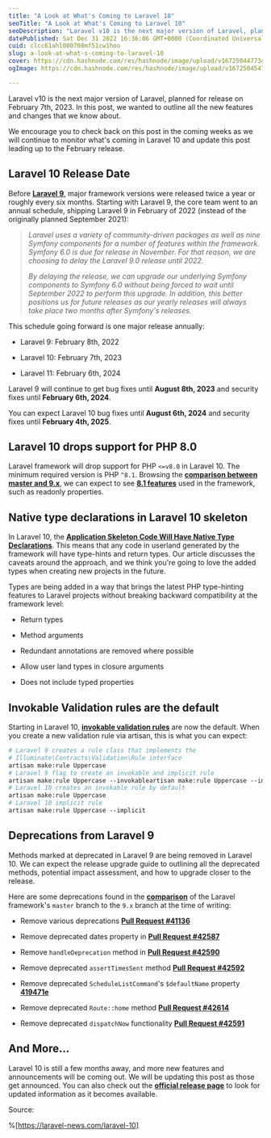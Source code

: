 ```yaml
---
title: "A Look at What's Coming to Laravel 10"
seoTitle: "A Look at What's Coming to Laravel 10"
seoDescription: "Laravel v10 is the next major version of Laravel, planned for release on February 7th, 2023. In this post, we wanted to outline all the new features and cha"
datePublished: Sat Dec 31 2022 16:36:06 GMT+0000 (Coordinated Universal Time)
cuid: clcc61ahl000708mf51cw1hoo
slug: a-look-at-what-s-coming-to-laravel-10
cover: https://cdn.hashnode.com/res/hashnode/image/upload/v1672504477346/2ebb5562-de61-415b-80b2-faae7ee6f562.png
ogImage: https://cdn.hashnode.com/res/hashnode/image/upload/v1672504547781/d638b064-4d08-4785-8c33-116f040841d2.png

---
```


Laravel v10 is the next major version of Laravel, planned for release on February 7th, 2023. In this post, we wanted to outline all the new features and changes that we know about.

We encourage you to check back on this post in the coming weeks as we will continue to monitor what's coming in Laravel 10 and update this post leading up to the February release.

## **Laravel 10 Release Date**

Before [**Laravel 9**](https://laravel-news.com/laravel-9), major framework versions were released twice a year or roughly every six months. Starting with Laravel 9, the core team went to an annual schedule, shipping Laravel 9 in February of 2022 (instead of the originally planned September 2021):

> *Laravel uses a variety of community-driven packages as well as nine Symfony components for a number of features within the framework. Symfony 6.0 is due for release in November. For that reason, we are choosing to delay the Laravel 9.0 release until 2022.*
> 
> *By delaying the release, we can upgrade our underlying Symfony components to Symfony 6.0 without being forced to wait until September 2022 to perform this upgrade. In addition, this better positions us for future releases as our yearly releases will always take place two months after Symfony's releases.*

This schedule going forward is one major release annually:

* Laravel 9: February 8th, 2022
    
* Laravel 10: February 7th, 2023
    
* Laravel 11: February 6th, 2024
    

Laravel 9 will continue to get bug fixes until **August 8th, 2023** and security fixes until **February 6th, 2024**.

You can expect Laravel 10 bug fixes until **August 6th, 2024** and security fixes until **February 4th, 2025**.

## **Laravel 10 drops support for PHP 8.0**

Laravel framework will drop support for PHP `<=v8.0` in Laravel 10. The minimum required version is PHP `^8.1`. Browsing the [**comparison between master and 9.x**](https://github.com/laravel/framework/compare/9.x...master), we can expect to see [**8.1 features**](https://laravel-news.com/php-8-1-0) used in the framework, such as readonly properties.

## **Native type declarations in Laravel 10 skeleton**

In Laravel 10, the [**Application Skeleton Code Will Have Native Type Declarations**](https://laravel-news.com/laravel-10-type-declarations). This means that any code in userland generated by the framework will have type-hints and return types. Our article discusses the caveats around the approach, and we think you're going to love the added types when creating new projects in the future.

Types are being added in a way that brings the latest PHP type-hinting features to Laravel projects without breaking backward compatibility at the framework level:

* Return types
    
* Method arguments
    
* Redundant annotations are removed where possible
    
* Allow user land types in closure arguments
    
* Does not include typed properties
    

## **Invokable Validation rules are the default**

Starting in Laravel 10, [**invokable validation rules**](https://laravel.com/docs/9.x/validation#using-rule-objects) are now the default. When you create a new validation rule via artisan, this is what you can expect:

```apache
# Laravel 9 creates a rule class that implements the
# Illuminate\Contracts\Validation\Rule interface
artisan make:rule Uppercase 
# Laravel 9 flag to create an invokable and implicit rule
artisan make:rule Uppercase --invokableartisan make:rule Uppercase --invokable --implicit 
# Laravel 10 creates an invokable rule by default
artisan make:rule Uppercase 
# Laravel 10 implicit rule
artisan make:rule Uppercase --implicit
```

## **Deprecations from Laravel 9**

Methods marked at deprecated in Laravel 9 are being removed in Laravel 10. We can expect the release upgrade guide to outlining all the deprecated methods, potential impact assessment, and how to upgrade closer to the release.

Here are some deprecations found in the [**comparison**](https://github.com/laravel/framework/compare/9.x...master) of the Laravel framework's `master` branch to the `9.x` branch at the time of writing:

* Remove various deprecations [**Pull Request #41136**](https://github.com/laravel/framework/pull/41136)
    
* Remove deprecated dates property in [**Pull Request #42587**](https://github.com/laravel/framework/pull/42587)
    
* Remove `handleDeprecation` method in [**Pull Request #42590**](https://github.com/laravel/framework/pull/42590)
    
* Remove deprecated `assertTimesSent` method [**Pull Request #42592**](https://github.com/laravel/framework/pull/42592)
    
* Remove deprecated `ScheduleListCommand`'s `$defaultName` property [**419471e**](https://github.com/laravel/framework/commit/419471eb24563b7d8dd0fd307056b096076c9008)
    
* Remove deprecated `Route::home` method [**Pull Request #42614**](https://github.com/laravel/framework/pull/42614)
    
* Remove deprecated `dispatchNow` functionality [**Pull Request #42591**](https://github.com/laravel/framework/pull/42591)
    

## **And More...**

Laravel 10 is still a few months away, and more new features and announcements will be coming out. We will be updating this post as those get announced. You can also check out the [**official release page**](https://laravel.com/docs/master/releases) to look for updated information as it becomes available.

Source:

%[https://laravel-news.com/laravel-10]